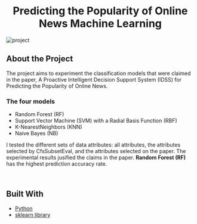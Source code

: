 
<h1 align="center" id="top">Predicting the Popularity of Online News Machine Learning</h1>


![project](https://github.com/juliisstudy/predict_Popularity_News/assets/31259481/437fe2e8-5a0b-4898-bd25-0603349e355a)

## About the Project
The project aims to experiment the classification models that were claimed in the paper, A Proactive Intelligent Decision Support System (IDSS) for Predicting the Popularity of Online News.
<br/>
### The four models

  * Random Forest (RF)
  * Support Vector Machine (SVM) with a Radial Basis Function (RBF)
  * K-NearestNeighbors (KNN)
  * Naive Bayes (NB) 

I tested the different sets of data attributes: all attributes, the attributes selected by CfsSubsetEval, and the attributes selected on the paper.
The experimental results jusified the claims in the paper. **Random Forest (RF)** has the highest prediction accuracy rate.

<br/>

## Built With
- [Python](https://www.python.org/)
- [sklearn library](https://scikit-learn.org/stable/)


